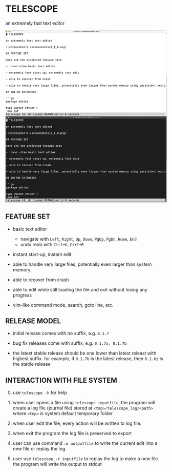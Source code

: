 # TELESCOPE

an extremely fast text editor

![screenshot](./screenshots/0_1_2.png)

## FEATURE SET

- basic text editor
    - navigate with `Left`, `Right`, `Up`, `Down`, `PgUp`, `PgDn`, `Home`, `End`
    - undo redo with `Ctrl+U`, `Ctrl+R`

- instant start-up, instant edit

- able to handle very large files, potentially even larger than system memory.

- able to recover from crash

- able to edit while still loading the file and exit without losing any progress

- vim-like command mode, search, goto line, etc.

## RELEASE MODEL

- initial release comes with no suffix, e.g. `0.1.7`

- bug fix releases come with suffix, e.g. `0.1.7a, 0.1.7b`

- the latest stable release should be one lower than latest releast with highest suffix. for example, if `0.1.7b` is the latest release, then `0.1.6z` is the stable release
 
## INTERACTION WITH FILE SYSTEM

0. use `telescope -h` for help

1. when user opens a file using `telescope inputfile`, the program will create a log file (journal file) stored at `<tmp>/telescope_log/<path>` where `<tmp>` is system default temporary folder

2. when user edit the file, every action will be written to log file.

3. when exit the program the log file is preserved to export

4. user can use command `:w outputfile` to write the current edit into a new file or replay the log

4. user use `telescope -r inputfile` to replay the log to make a new file. the program will write the output to stdout
